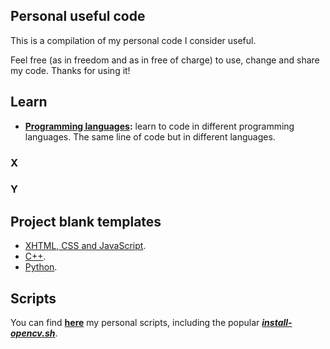 ## Personal useful code

This is a compilation of my personal code I consider useful.

Feel free (as in freedom and as in free of charge) to use, change and share my code. Thanks for using it!

## Learn

* **[Programming languages](learn/prog):** learn to code in different programming languages. The same line of code but in different languages.

### X

### Y

## Project blank templates

* [XHTML, CSS and JavaScript](templates/html).
* [C++](templates/cpp).
* [Python](templates/python).

## Scripts

You can find **[here](scripts)** my personal scripts, including the popular **[_install-opencv.sh_](scripts/bash/install-opencv.sh)**.
